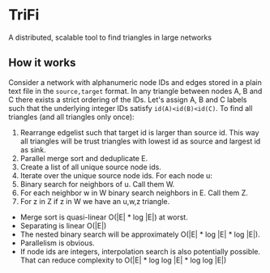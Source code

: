 # TriFi
A distributed, scalable tool to find triangles in large networks

## How it works
Consider a network with alphanumeric node IDs and edges stored in a plain text file in the `source,target` format. In any triangle between nodes A, B and C there exists a strict ordering of the IDs. Let's assign A, B and C labels such that the underlying integer IDs satisfy `id(A)<id(B)<id(C)`. To find all triangles (and all triangles only once):

1. Rearrange edgelist such that target id is larger than source id. This way all triangles will be trust triangles with lowest id as source and largest id as sink.
2. Parallel merge sort and deduplicate E.
3. Create a list of all unique source node ids.
4. Iterate over the unique source node ids. For each node u:
 1. Binary search for neighbors of u. Call them W.
 2. For each neighbor w in W binary search neighbors in E. Call them Z.
 3. For z in Z if z in W we have an u,w,z triangle.

- Merge sort is quasi-linear O(|E| * log |E|) at worst.
- Separating is linear O(|E|)
- The nested binary search will be approximately O(|E| * log |E| * log |E|).
- Parallelism is obvious.
- If node ids are integers, interpolation search is also potentially possible. That can reduce complexity to O(|E| * log log |E| * log log |E|)
